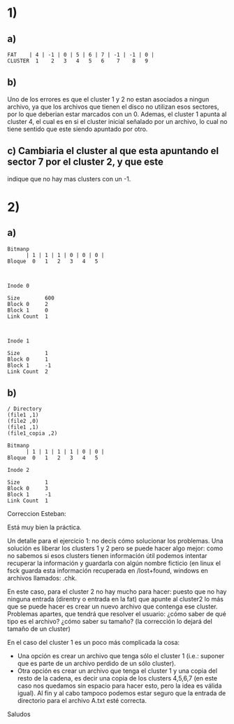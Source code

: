 # 1)
## a)
```
FAT    | 4 | -1 | 0 | 5 | 6 | 7 | -1 | -1 | 0 |
CLUSTER  1    2   3   4   5   6    7    8   9
```

## b)
Uno de los errores es que el cluster 1 y 2 no estan asociados a ningun archivo, ya que
los archivos que tienen el disco no utilizan esos sectores, por lo que deberian estar
marcados con un 0. Ademas, el cluster 1 apunta al cluster 4, el cual es en si el cluster
inicial señalado por un archivo, lo cual no tiene sentido que este siendo apuntado
por otro.

## c) Cambiaria el cluster al que esta apuntando el sector 7 por el cluster 2, y que este
indique que no hay mas clusters con un -1.

# 2)

## a)
```
Bitmanp
      | 1 | 1 | 1 | 0 | 0 | 0 |
Bloque  0   1   2   3   4   5



Inode 0

Size        600
Block 0     2
Block 1     0
Link Count  1



Inode 1

Size        1
Block 0     1
Block 1     -1
Link Count  2
```

## b)
```
/ Directory
(file1 ,1)
(file2 ,0)
(file1 ,1)
(file1_copia ,2)

Bitmanp
      | 1 | 1 | 1 | 1 | 0 | 0 |
Bloque  0   1   2   3   4   5

Inode 2

Size        1
Block 0     3
Block 1     -1
Link Count  1
```


Correccion Esteban:

Está muy bien la práctica.

Un detalle para el ejercicio 1: no decís cómo solucionar los problemas.
Una solución es liberar los clusters 1 y 2 pero se puede hacer algo mejor:
como no sabemos si esos clusters tienen información útil podemos intentar
recuperar la información y guardarla con algún nombre ficticio (en linux
el fsck guarda esta información recuperada en /lost+found, windows en
archivos llamados: <nnnn>.chk.

En este caso, para el cluster 2 no hay mucho para hacer: puesto que no hay
ninguna entrada (direntry o entrada en la fat) que apunte al cluster2 lo
más que se puede hacer es crear un nuevo archivo que contenga ese cluster.
Problemas apartes, que tendrá que resolver el usuario: ¿cómo saber de qué
tipo es el archivo? ¿cómo saber su tamaño? (la corrección
lo dejará del tamaño de un cluster)

En el caso del cluster 1 es un poco más complicada la cosa:
- Una opción es crear un archivo que tenga sólo el cluster 1 (i.e.:
suponer que es parte de un archivo perdido de un sólo cluster).
- Otra opción es crear un archivo que tenga el cluster 1 y una copia del
resto de la cadena, es decir una copia de los clusters 4,5,6,7 (en este
caso nos quedamos sin espacio para hacer esto, pero la idea
es válida igual). Al fin y al cabo tampoco podemos estar seguro que la
entrada de directorio para el archivo A.txt esté correcta.

Saludos
